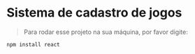 <h1>Sistema de cadastro de jogos</h1>

> Para rodar esse projeto na sua máquina, por favor digite:

```
npm install react
```
